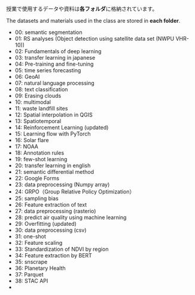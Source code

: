 授業で使用するデータや資料は**各フォルダ**に格納されています。

The datasets and materials used in the class are stored in **each folder**.

* 00: semantic segmentation
* 01: RS analyses (Object detection using satellite data set (NWPU VHR-10))
* 02: Fundamentals of deep learning
* 03: transfer learning in japanese
* 04: Pre-training and fine-tuning
* 05: time series forecasting
* 06: GeoAI
* 07: natural language processing
* 08: text classification
* 09: Erasing clouds
* 10: multimodal
* 11: waste landfill sites
* 12: Spatial interpolation in QGIS
* 13: Spatiotemporal
* 14: Reinforcement Learning (updated)
* 15: Learning flow with PyTorch
* 16: Solar flare
* 17: NOAA
* 18: Annotation rules
* 19: few-shot learning
* 20: transfer learning in english
* 21: semantic differential method
* 22: Google Forms
* 23: data preprocessing (Numpy array)
* 24: GRPO（Group Relative Policy Optimization）
* 25: sampling bias
* 26: Feature extraction of text
* 27: data preprocessing (rasterio)
* 28: predict air quality using machine learning
* 29: Overfitting (updated)
* 30: data preprocessing (csv)
* 31: one-shot
* 32: Feature scaling
* 33: Standardization of NDVI by region
* 34: Feature extraction by BERT
* 35: snscrape
* 36: Planetary Health
* 37: Parquet
* 38: STAC API
* 




